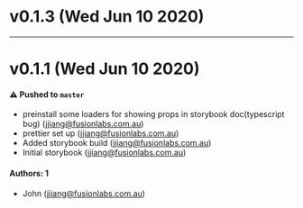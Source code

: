 # v0.1.3 (Wed Jun 10 2020)



---

# v0.1.1 (Wed Jun 10 2020)

#### ⚠️ Pushed to `master`

- preinstall some loaders for showing props in storybook doc(typescript bug) (jjiang@fusionlabs.com.au)
- prettier set up (jjiang@fusionlabs.com.au)
- Added storybook build (jjiang@fusionlabs.com.au)
- Initial storybook (jjiang@fusionlabs.com.au)

#### Authors: 1

- John (jjiang@fusionlabs.com.au)
